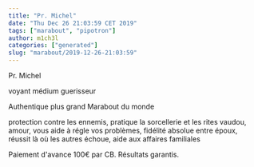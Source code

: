 ```yaml
---
title: "Pr. Michel"
date: "Thu Dec 26 21:03:59 CET 2019"
tags: ["marabout", "pipotron"]
author: m1ch3l
categories: ["generated"]
slug: "marabout/2019-12-26-21:03:59"
---
```


Pr. Michel

voyant médium guerisseur

Authentique plus grand Marabout du monde

protection contre les ennemis, pratique la sorcellerie et les rites vaudou, amour, vous aide à régle vos problèmes, fidélité absolue entre époux, réussit là où les autres échoue, aide aux affaires familiales

Paiement d'avance 100€ par CB. Résultats garantis.
